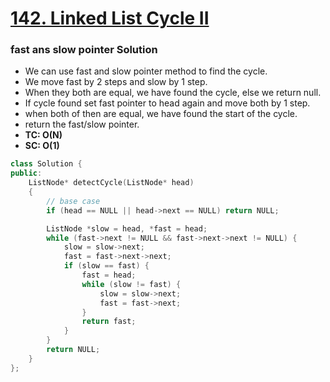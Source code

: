 # [142. Linked List Cycle II](https://leetcode.com/problems/linked-list-cycle-ii/)

### fast ans slow pointer Solution

-   We can use fast and slow pointer method to find the cycle.
-   We move fast by 2 steps and slow by 1 step.
-   When they both are equal, we have found the cycle, else we return null.
-   If cycle found set fast pointer to head again and move both by 1 step.
-   when both of then are equal, we have found the start of the cycle.
-   return the fast/slow pointer.
-   **TC: O(N)**
-   **SC: O(1)**

```cpp
class Solution {
public:
    ListNode* detectCycle(ListNode* head)
    {
        // base case
        if (head == NULL || head->next == NULL) return NULL;

        ListNode *slow = head, *fast = head;
        while (fast->next != NULL && fast->next->next != NULL) {
            slow = slow->next;
            fast = fast->next->next;
            if (slow == fast) {
                fast = head;
                while (slow != fast) {
                    slow = slow->next;
                    fast = fast->next;
                }
                return fast;
            }
        }
        return NULL;
    }
};
```
